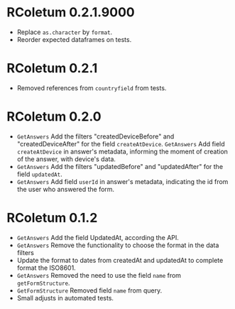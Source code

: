# RColetum 0.2.1.9000

* Replace `as.character` by `format`.
* Reorder expected dataframes on tests.

# RColetum 0.2.1

* Removed references from `countryfield` from tests.

# RColetum 0.2.0

* `GetAnswers` Add the filters "createdDeviceBefore" and "createdDeviceAfter" 
for the field `createAtDevice`.
`GetAnswers` Add field `createAtDevice` in answer's metadata, informing the
moment of creation of the answer, with device's data.
* `GetAnswers` Add the filters "updatedBefore" and "updatedAfter" for the field
`updatedAt`.
* `GetAnswers` Add field `userId` in answer's metadata, indicating the id from 
the user who answered the form.

# RColetum 0.1.2

* `GetAnswers` Add the field UpdatedAt, according the API.
* `GetAnswers` Remove the functionality to choose the format in the data filters 
* Update the format to dates from createdAt and updatedAt to complete format the
  ISO8601.
* `GetAnswers` Removed the need to use the field `name` from `getFormStructure`.
* `GetFormStructure` Removed field `name` from query.
* Small adjusts in automated tests.
